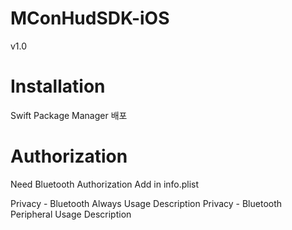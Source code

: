 # MConHudSDK-iOS
v1.0

# Installation
Swift Package Manager 배포

# Authorization
Need Bluetooth Authorization Add in info.plist

Privacy - Bluetooth Always Usage Description
Privacy - Bluetooth Peripheral Usage Description

